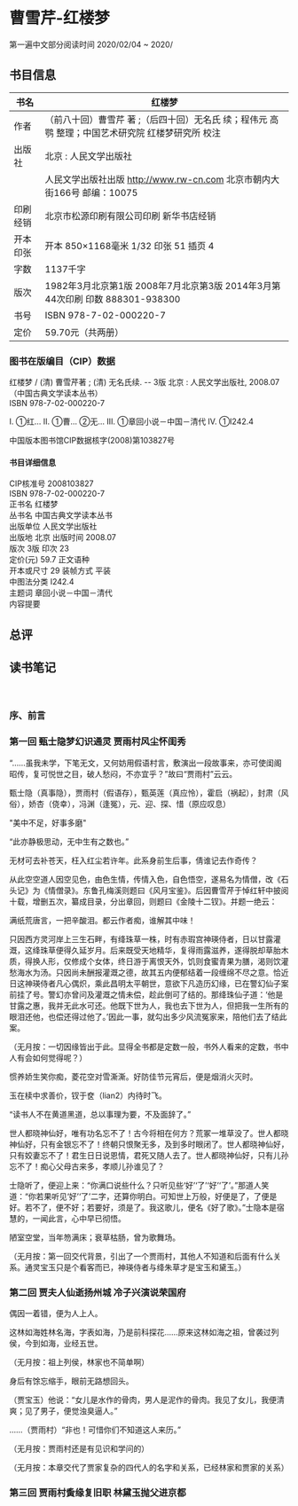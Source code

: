 # 曹雪芹-红楼梦 

第一遍中文部分阅读时间 2020/02/04 ~ 2020/


## 书目信息

| 书名     | 红楼梦                                                       |
| -------- | ------------------------------------------------------------ |
| 作者     | （前八十回）曹雪芹 著 ;（后四十回）无名氏 续；程伟元 高鹗 整理；中国艺术研究院 红楼梦研究所 校注 |
| 出版社   | 北京 : 人民文学出版社                                        |
|          | 人民文学出版社出版 http://www.rw-cn.com 北京市朝内大街166号 邮编：10075 |
| 印刷经销 | 北京市松源印刷有限公司印刷 新华书店经销                      |
| 开本印张 | 开本 850×1168毫米 1/32 印张 51 插页 4                        |
| 字数     | 1137千字                                                     |
| 版次     | 1982年3月北京第1版 2008年7月北京第3版 2014年3月第44次印刷 印数 888301-938300 |
| 书号     | ISBN 978-7-02-000220-7                                       |
| 定价     | 59.70元（共两册）                                            |

###  图书在版编目（CIP）数据

红楼梦 / (清) 曹雪芹著 ; (清) 无名氏续. -- 3版  北京 : 人民文学出版社, 2008.07   
（中国古典文学读本丛书）  
ISBN 978-7-02-000220-7  

Ⅰ. ①红… Ⅱ. ①曹… ②无… Ⅲ. ①章回小说－中国－清代 Ⅳ. ①I242.4  

中国版本图书馆CIP数据核字(2008)第103827号

#### 书目详细信息

CIP核准号	2008103827  
ISBN	978-7-02-000220-7  
正书名	红楼梦  
丛书名	中国古典文学读本丛书  
出版单位	人民文学出版社  
出版地	北京	出版时间	2008.07  
版次	3版	印次	23  
定价(元)	59.7	正文语种	  
开本或尺寸	29	装帧方式	平装  
中图法分类	I242.4  
主题词	章回小说－中国－清代  
内容提要	  

## 总评



## 读书笔记

　   

### 序、前言

 

### 第一回 甄士隐梦幻识通灵 贾雨村风尘怀闺秀

 “……虽我未学，下笔无文，又何妨用假语村言，敷演出一段故事来，亦可使闺阁昭传，复可悦世之目，破人愁闷，不亦宜乎？”故曰“贾雨村”云云。 

甄士隐（真事隐），贾雨村（假语存），甄英莲（真应怜），霍启（祸起），封肃（风俗），娇杏（侥幸），冯渊（逢冤），元、迎、探、惜（原应叹息）

"美中不足，好事多磨"

“此亦静极思动，无中生有之数也。”

无材可去补苍天，枉入红尘若许年。此系身前生后事，倩谁记去作奇传？

从此空空道人因空见色，由色生情，传情入色，自色悟空，遂易名为情僧，改《石头记》为《情僧录》。东鲁孔梅溪则题曰《风月宝鉴》。后因曹雪芹于悼红轩中披阅十载，增删五次，纂成目录，分出章回，则题曰《金陵十二钗》。并题一绝云：

满纸荒唐言，一把辛酸泪。都云作者痴，谁解其中味！

只因西方灵河岸上三生石畔，有绛珠草一株，时有赤瑕宫神瑛侍者，日以甘露灌溉，这绛珠草便得久延岁月。后来既受天地精华，复得雨露滋养，遂得脱却草胎木质，得换人形，仅修成个女体，终日游于离恨天外，饥则食蜜青果为膳，渴则饮灌愁海水为汤。只因尚未酬报灌溉之德，故其五内便郁结着一段缠绵不尽之意。恰近日这神瑛侍者凡心偶炽，乘此昌明太平朝世，意欲下凡造历幻缘，已在警幻仙子案前挂了号。警幻亦曾问及灌溉之情未偿，趁此倒可了结的。那绛珠仙子道：‘他是甘露之惠，我并无此水可还。他既下世为人，我也去下世为人，但把我一生所有的眼泪还他，也偿还得过他了。’因此一事，就勾出多少风流冤家来，陪他们去了结此案。

（无月按：一切因缘皆出于此。显得全书都是定数一般，书外人看来的定数，书中人有会如何觉得呢？）

惯养娇生笑你痴，菱花空对雪澌澌。好防佳节元宵后，便是烟消火灭时。

 玉在椟中求善价，钗于奁（lian2）内待时飞。

“读书人不在黄道黑道，总以事理为要，不及面辞了。”

世人都晓神仙好，唯有功名忘不了！古今将相在何方？荒冢一堆草没了。世人都晓神仙好，只有金银忘不了！终朝只恨聚无多，及到多时眼闭了。世人都晓神仙好，只有姣妻忘不了！君生日日说恩情，君死又随人去了。世人都晓神仙好，只有儿孙忘不了！痴心父母古来多，孝顺儿孙谁见了？

士隐听了，便迎上来：“你满口说些什么？只听见些‘好’‘了’‘好’‘了’。”那道人笑道：“你若果听见‘好’‘了’二字，还算你明白。可知世上万般，好便是了，了便是好。若不了，便不好；若要好，须是了。我这歌儿，便名《好了歌》。”士隐本是宿慧的，一闻此言，心中早已彻悟。

陋室空堂，当年笏满床；衰草枯肠，曾为歌舞场。

（无月按：第一回交代背景，引出了一个贾雨村，其他人不知道和后面有什么关系。通灵宝玉只是个看客而已，神瑛侍者与绛朱草才是宝玉和黛玉。）

### 第二回 贾夫人仙逝扬州城 冷子兴演说荣国府

偶因一着错，便为人上人。

这林如海姓林名海，字表如海，乃是前科探花……原来这林如海之祖，曾袭过列侯，今到如海，业经五世。

（无月按：祖上列侯，林家也不简单啊）

身后有馀忘缩手，眼前无路想回头。

（贾宝玉）他说：“女儿是水作的骨肉，男人是泥作的骨肉。我见了女儿，我便清爽；见了男子，便觉浊臭逼人。”

……（贾雨村）“非也！可惜你们不知道这人来历。”

（无月按：贾雨村还是有见识和学问的）

（无月按：本章交代了贾家复杂的四代人的名字和关系，已经林家和贾家的关系）

### 第三回 贾雨村夤缘复旧职 林黛玉抛父进京都











